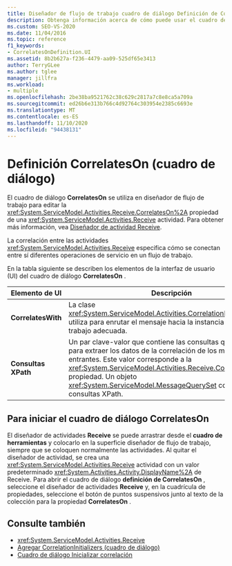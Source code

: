 ```yaml
---
title: Diseñador de flujo de trabajo cuadro de diálogo Definición de CorrelatesOn
description: Obtenga información acerca de cómo puede usar el cuadro de diálogo CorrelatesOn en Diseñador de flujo de trabajo para editar la propiedad CorrelatesOn de una actividad Receive.
ms.custom: SEO-VS-2020
ms.date: 11/04/2016
ms.topic: reference
f1_keywords:
- CorrelatesOnDefinition.UI
ms.assetid: 8b2b627a-f236-4479-aa09-525df65e3413
author: TerryGLee
ms.author: tglee
manager: jillfra
ms.workload:
- multiple
ms.openlocfilehash: 2be38ba9521762c38c629c2817a7c8e8ca5a709a
ms.sourcegitcommit: ed26b6e313b766c4d92764c303954e2385c6693e
ms.translationtype: MT
ms.contentlocale: es-ES
ms.lasthandoff: 11/10/2020
ms.locfileid: "94438131"
---
```

# <a name="correlateson-definition-dialog-box"></a>Definición CorrelatesOn (cuadro de diálogo)

El cuadro de diálogo **CorrelatesOn** se utiliza en diseñador de flujo de trabajo para editar la <xref:System.ServiceModel.Activities.Receive.CorrelatesOn%2A> propiedad de una <xref:System.ServiceModel.Activities.Receive> actividad. Para obtener más información, vea [Diseñador de actividad Receive](../workflow-designer/receive-activity-designer.md).

La correlación entre las actividades <xref:System.ServiceModel.Activities.Receive> especifica cómo se conectan entre sí diferentes operaciones de servicio en un flujo de trabajo.

En la tabla siguiente se describen los elementos de la interfaz de usuario (UI) del cuadro de diálogo **CorrelatesOn** .

|Elemento de UI|Descripción|
|-|-----------------|
|**CorrelatesWith**|La clase <xref:System.ServiceModel.Activities.CorrelationHandle> que se utiliza para enrutar el mensaje hacia la instancia de flujo de trabajo adecuada.|
|**Consultas XPath**|Un par clave-valor que contiene las consultas que se utilizan para extraer los datos de la correlación de los mensajes entrantes. Este valor corresponde a la <xref:System.ServiceModel.Activities.Receive.CorrelatesOn%2A> propiedad. Un objeto <xref:System.ServiceModel.MessageQuerySet> contiene las consultas XPath.|

## <a name="to-launch-the-correlateson-dialog-box"></a>Para iniciar el cuadro de diálogo CorrelatesOn

El diseñador de actividades **Receive** se puede arrastrar desde el **cuadro de herramientas** y colocarlo en la superficie diseñador de flujo de trabajo, siempre que se coloquen normalmente las actividades. Al quitar el diseñador de actividad, se crea una <xref:System.ServiceModel.Activities.Receive> actividad con un valor predeterminado <xref:System.Activities.Activity.DisplayName%2A> de Receive. Para abrir el cuadro de diálogo **definición de CorrelatesOn** , seleccione el diseñador de actividades **Receive** y, en la cuadrícula de propiedades, seleccione el botón de puntos suspensivos junto al texto de la colección para la propiedad **CorrelatesOn** .

## <a name="see-also"></a>Consulte también

- <xref:System.ServiceModel.Activities.Receive>
- [Agregar CorrelationInitializers (cuadro de diálogo)](../workflow-designer/add-correlationinitializers-dialog-box.md)
- [Cuadro de diálogo Inicializar correlación](../workflow-designer/initialize-correlation-dialog-box.md)